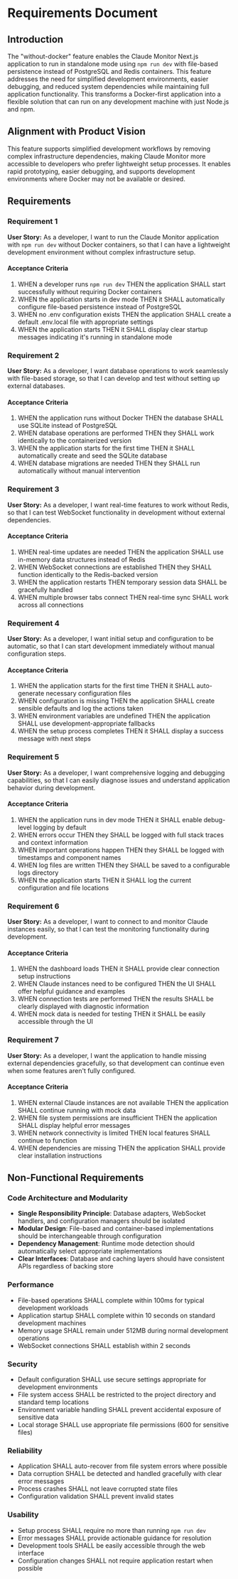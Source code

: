 # Requirements Document

## Introduction

The "without-docker" feature enables the Claude Monitor Next.js application to run in standalone mode using `npm run dev` with file-based persistence instead of PostgreSQL and Redis containers. This feature addresses the need for simplified development environments, easier debugging, and reduced system dependencies while maintaining full application functionality. This transforms a Docker-first application into a flexible solution that can run on any development machine with just Node.js and npm.

## Alignment with Product Vision

This feature supports simplified development workflows by removing complex infrastructure dependencies, making Claude Monitor more accessible to developers who prefer lightweight setup processes. It enables rapid prototyping, easier debugging, and supports development environments where Docker may not be available or desired.

## Requirements

### Requirement 1

**User Story:** As a developer, I want to run the Claude Monitor application with `npm run dev` without Docker containers, so that I can have a lightweight development environment without complex infrastructure setup.

#### Acceptance Criteria

1. WHEN a developer runs `npm run dev` THEN the application SHALL start successfully without requiring Docker containers
2. WHEN the application starts in dev mode THEN it SHALL automatically configure file-based persistence instead of PostgreSQL
3. WHEN no .env configuration exists THEN the application SHALL create a default .env.local file with appropriate settings
4. WHEN the application starts THEN it SHALL display clear startup messages indicating it's running in standalone mode

### Requirement 2

**User Story:** As a developer, I want database operations to work seamlessly with file-based storage, so that I can develop and test without setting up external databases.

#### Acceptance Criteria

1. WHEN the application runs without Docker THEN the database SHALL use SQLite instead of PostgreSQL
2. WHEN database operations are performed THEN they SHALL work identically to the containerized version
3. WHEN the application starts for the first time THEN it SHALL automatically create and seed the SQLite database
4. WHEN database migrations are needed THEN they SHALL run automatically without manual intervention

### Requirement 3

**User Story:** As a developer, I want real-time features to work without Redis, so that I can test WebSocket functionality in development without external dependencies.

#### Acceptance Criteria

1. WHEN real-time updates are needed THEN the application SHALL use in-memory data structures instead of Redis
2. WHEN WebSocket connections are established THEN they SHALL function identically to the Redis-backed version
3. WHEN the application restarts THEN temporary session data SHALL be gracefully handled
4. WHEN multiple browser tabs connect THEN real-time sync SHALL work across all connections

### Requirement 4

**User Story:** As a developer, I want initial setup and configuration to be automatic, so that I can start development immediately without manual configuration steps.

#### Acceptance Criteria

1. WHEN the application starts for the first time THEN it SHALL auto-generate necessary configuration files
2. WHEN configuration is missing THEN the application SHALL create sensible defaults and log the actions taken
3. WHEN environment variables are undefined THEN the application SHALL use development-appropriate fallbacks
4. WHEN the setup process completes THEN it SHALL display a success message with next steps

### Requirement 5

**User Story:** As a developer, I want comprehensive logging and debugging capabilities, so that I can easily diagnose issues and understand application behavior during development.

#### Acceptance Criteria

1. WHEN the application runs in dev mode THEN it SHALL enable debug-level logging by default
2. WHEN errors occur THEN they SHALL be logged with full stack traces and context information
3. WHEN important operations happen THEN they SHALL be logged with timestamps and component names
4. WHEN log files are written THEN they SHALL be saved to a configurable logs directory
5. WHEN the application starts THEN it SHALL log the current configuration and file locations

### Requirement 6

**User Story:** As a developer, I want to connect to and monitor Claude instances easily, so that I can test the monitoring functionality during development.

#### Acceptance Criteria

1. WHEN the dashboard loads THEN it SHALL provide clear connection setup instructions
2. WHEN Claude instances need to be configured THEN the UI SHALL offer helpful guidance and examples
3. WHEN connection tests are performed THEN the results SHALL be clearly displayed with diagnostic information
4. WHEN mock data is needed for testing THEN it SHALL be easily accessible through the UI

### Requirement 7

**User Story:** As a developer, I want the application to handle missing external dependencies gracefully, so that development can continue even when some features aren't fully configured.

#### Acceptance Criteria

1. WHEN external Claude instances are not available THEN the application SHALL continue running with mock data
2. WHEN file system permissions are insufficient THEN the application SHALL display helpful error messages
3. WHEN network connectivity is limited THEN local features SHALL continue to function
4. WHEN dependencies are missing THEN the application SHALL provide clear installation instructions

## Non-Functional Requirements

### Code Architecture and Modularity
- **Single Responsibility Principle**: Database adapters, WebSocket handlers, and configuration managers should be isolated
- **Modular Design**: File-based and container-based implementations should be interchangeable through configuration
- **Dependency Management**: Runtime mode detection should automatically select appropriate implementations
- **Clear Interfaces**: Database and caching layers should have consistent APIs regardless of backing store

### Performance
- File-based operations SHALL complete within 100ms for typical development workloads
- Application startup SHALL complete within 10 seconds on standard development machines
- Memory usage SHALL remain under 512MB during normal development operations
- WebSocket connections SHALL establish within 2 seconds

### Security
- Default configuration SHALL use secure settings appropriate for development environments
- File system access SHALL be restricted to the project directory and standard temp locations
- Environment variable handling SHALL prevent accidental exposure of sensitive data
- Local storage SHALL use appropriate file permissions (600 for sensitive files)

### Reliability
- Application SHALL auto-recover from file system errors where possible
- Data corruption SHALL be detected and handled gracefully with clear error messages
- Process crashes SHALL not leave corrupted state files
- Configuration validation SHALL prevent invalid states

### Usability
- Setup process SHALL require no more than running `npm run dev`
- Error messages SHALL provide actionable guidance for resolution
- Development tools SHALL be easily accessible through the web interface
- Configuration changes SHALL not require application restart when possible